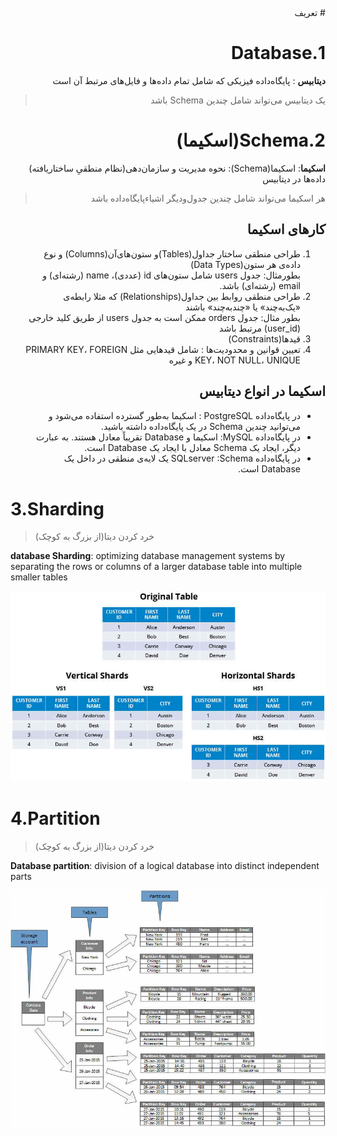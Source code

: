 <div style="direction:rtl;">
# تعریف 

# 1.Database

**دیتابیس** : پایگاه‌داده فیزیکی که شامل تمام داده‌ها و فایل‌های مرتبط آن است
> یک دیتابیس می‌تواند شامل چندین Schema باشد

# 2.Schema(اسکیما)

**اسکیما**: اسکیما(Schema): نحوه مدیریت و سازمان‌دهی(نظام منطقیِ ساختاریافته) داده‌ها در دیتابیس
> هر اسکیما می‌تواند شامل چندین جدول‌ودیگر اشیاءپایگاه‌داده باشد

## کارهای اسکیما

1. طراحی منطقی ساختار جداول(Tables)و ستون‌های‌آن(Columns) و نوع داده‌ی هر ستون(Data Types)\
   بطورمثال: جدول users شامل ستون‌های id (عددی)، name (رشته‌ای) و email (رشته‌ای) باشد.
2. طراحی منطقی روابط بین جداول(Relationships) که مثلا رابطه‌ی «یک‌به‌چند» یا «چندبه‌چند» باشند\
   بطور مثال: جدول orders ممکن است به جدول users از طریق کلید خارجی (user_id) مرتبط باشد
3. قیدها(Constraints)
4. تعیین قوانین و محدودیت‌ها : شامل قیدهایی مثل PRIMARY KEY، FOREIGN KEY، NOT NULL، UNIQUE و غیره

## اسکیما در انواع دیتابیس

* در پایگاه‌داده PostgreSQL : اسکیما به‌طور گسترده استفاده می‌شود و می‌توانید چندین Schema در یک پایگاه‌داده داشته باشید.
* در پایگاه‌داده MySQL: اسکیما و Database تقریباً معادل هستند. به عبارت دیگر، ایجاد یک Schema معادل با ایجاد یک Database است.
* در پایگاه‌داده SQLserver :Schema یک لایه‌ی منطقی در داخل یک Database است.

</div>

# 3.Sharding

> خرد کردن دیتا(از بزرگ به کوچک)

**database Sharding**: optimizing database management systems by separating the rows or columns of a larger database table into multiple smaller tables

![DatabaseSharding.jpg](../_srcFiles/Images/DatabaseSharding.jpg "DatabaseSharding.jpg")

# 4.Partition

> خرد کردن دیتا(از بزرگ به کوچک)

**Database partition**: division of a logical database into distinct independent parts

![DatabasePartition.jpg](../_srcFiles/Images/DatabasePartition.jpg "DatabasePartition.jpg")